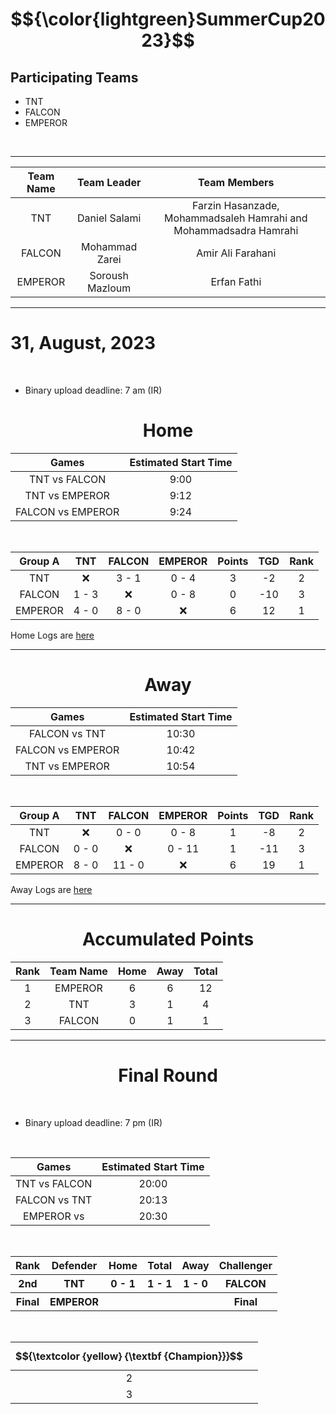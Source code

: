 # $${\color{lightgreen}SummerCup2023}$$

## Participating Teams
<ul>
    <li>TNT</li>
    <li>FALCON</li>
    <li>EMPEROR</li>
</ul>

<br>

---------------------

|  Team Name  |  Team Leader  |                        Team Members                               |
|   :---:     |     :---:     |                           :---:                                   |
|    TNT      | Daniel Salami | Farzin Hasanzade, Mohammadsaleh Hamrahi and Mohammadsadra Hamrahi |
|    FALCON   | Mohammad Zarei|                           Amir Ali Farahani                       |
|  EMPEROR    |Soroush Mazloum|                              Erfan Fathi                          |

---------------------

# 31, August, 2023

<br>

<ul>
    <li>
         Binary upload deadline: 7 am (IR)
    </li>
</ul>


<h1 align="center">Home</h1>

|         Games            |Estimated Start Time|
|         :---:            |    :---:           |                 
|      TNT vs FALCON       |         9:00       |
|     TNT vs EMPEROR       |        9:12        |
|     FALCON vs EMPEROR    |        9:24        |

<br>

|  Group A  |   TNT  | FALCON | EMPEROR | Points | TGD | Rank |
|   :---:   |  :---: | :---:  |   :---: |  :---: |:---:| :---:|
|    TNT    |   :x:  | 3 - 1  | 0 - 4   |    3   | -2  |  2   |
|  FALCON   | 1 - 3  |   :x:  | 0 - 8   |   0    | -10 |  3   |
|  EMPEROR  | 4 - 0  | 8 - 0  |    :x:  |   6    |  12 |  1   |

Home Logs are [here](https://github.com/SummerCup/SummerCup2023/tree/main/HomeLogs)

---------------------

<h1 align="center">Away</h1>

|         Games            |Estimated Start Time|
|         :---:            |    :---:           | 
|      FALCON vs TNT       |         10:30       |
|     FALCON vs EMPEROR    |        10:42        |
|     TNT vs EMPEROR       |        10:54        |

<br>

|  Group A  |   TNT  | FALCON | EMPEROR | Points | TGD | Rank |
|   :---:   |  :---: | :---:  |   :---: |  :---: |:---:| :---:|
|    TNT    |   :x:  | 0 - 0  | 0 - 8   |   1    |  -8 |  2   |
|  FALCON   |  0 - 0 |   :x:  | 0 - 11  |    1   | -11 |   3  |
|  EMPEROR  | 8 - 0  | 11 - 0 |    :x:  |    6   |  19 |  1   |

Away Logs are [here](https://github.com/SummerCup/SummerCup2023/tree/main/AwayLogs)
<hr>

<h1 align="center">Accumulated Points</h1>

| Rank | Team Name | Home | Away | Total |
|:---: |   :---:   | :---:|:---: | :---: |
|   1  |  EMPEROR  |   6  |  6   |  12   |
|   2  |    TNT    |   3  |  1   |   4   |
|   3  |   FALCON  |   0  |  1   |    1  |

---------------------

<h1 align="center">Final Round</h1>

<br>


<ul>
    <li>
         Binary upload deadline: 7 pm (IR)   
    </li>
</ul>

<br>


|         Games            |Estimated Start Time|
|         :---:            |    :---:           |                 
|      TNT vs  FALCON      |         20:00      |
|      FALCON vs  TNT      |         20:13      |
|  EMPEROR  vs             |        20:30       |

<br>
    

<table>
    <tr>
        <th>Rank</th>
        <th>Defender</th>
        <th>Home</th>
        <th>Total</th>
        <th>Away</th>
        <th>Challenger</th>
    </tr>
    <tr>
        <th>2nd</th>
        <th>TNT</th>
        <th>0 - 1</th>
        <th>1 - 1</th>
        <th>1 - 0</th>
        <th>FALCON</th>
    </tr>
    <tr>
        <th>Final</th>
        <th>EMPEROR</th>
        <th colspan="3"></th>
        <th>Final</th>
    </tr>
</table>

<br>

|  $${\textcolor {yellow} {\textbf {Champion}}}$$  |          |
|              :---:             |   :---:  |
|                2               |          |
|                3               |          |


